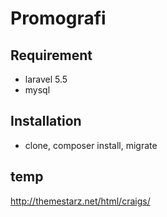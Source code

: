 # Promografi

## Requirement
- laravel 5.5
- mysql

## Installation
- clone, composer install, migrate


## temp
http://themestarz.net/html/craigs/